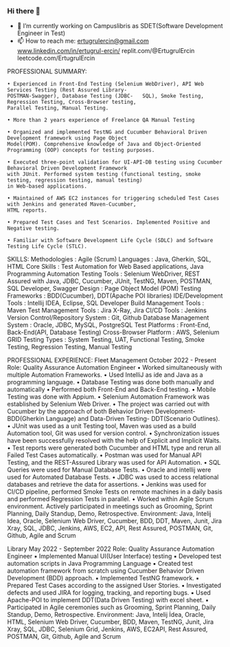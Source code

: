 ### Hi there 👋

- 🔭 I’m currently working on Campuslibris as SDET(Software Development Engineer in Test)
- 📫 How to reach me: ertugrulercin@gmail.com
                      www.linkedin.com/in/ertugrul-ercin/ 
                      replit.com/@ErtugrulErcin
                      leetcode.com/ErtugrulErcin
                      

PROFESSIONAL SUMMARY:

    • Experienced in Front-End Testing (Selenium WebDriver), API Web Services Testing (Rest Assured Library-
    POSTMAN-Swagger), Database Testing (JDBC-   SQL), Smoke Testing, Regression Testing, Cross-Browser testing, 
    Parallel Testing, Manual Testing.

    • More than 2 years experience of Freelance QA Manual Testing
    
    • Organized and implemented TestNG and Cucumber Behavioral Driven Development framework using Page Object 
    Model(POM). Comprehensive knowledge of Java and Object-Oriented Programming (OOP) concepts for testing purposes.
    
    • Executed three-point validation for UI-API-DB testing using Cucumber Behavioral Driven Development Framework 
    with JUnit. Performed system testing (functional testing, smoke testing, regression testing, manual testing)
    in Web-based applications.
    
    • Maintained of AWS EC2 instances for triggering scheduled Test Cases with Jenkins and generated Maven-Cucumber, 
    HTML reports.
    
    • Prepared Test Cases and Test Scenarios. Implemented Positive and Negative testing.
    
    • Familiar with Software Development Life Cycle (SDLC) and Software Testing Life Cycle (STLC).


SKILLS: 
 Methodologies :  Agile (Scrum)
 Languages :  Java, Gherkin, SQL, HTML
 Core Skills : Test Automation for Web Based applications, Java Programming
 Automation Testing Tools : Selenium WebDriver, REST Assured with Java, JDBC, Cucumber, JUnit, TestNG, Maven, POSTMAN, SQL Developer, Swagger
 Design :  Page Object Model (POM)
 Testing Frameworks :  BDD(Cucumber), DDT(Apache POI libraries)
 IDE/Development Tools :  Intellij IDEA, Eclipse, SQL Developer
 Build Management Tools :  Maven
 Test Management Tools :  Jira X-Ray, Jira
 CI/CD Tools :  Jenkins
 Version Control/Repository  System  :  Git, Github
 Database Management System :  Oracle, JDBC, MySQL, PostgreSQL
 Test Platforms :  Front-End, Back-End(API, Database Testing)
 Cross-Browser Platform : AWS, Selenium GRID
 Testing Types : System Testing, UAT, Functional Testing, Smoke Testing, Regression Testing, Manual Testing

PROFESSIONAL EXPERIENCE: 
Fleet Management 				October 2022 - Present 
Role: Quality Assurance Automation Engineer
    • Worked simultaneously with multiple Automation Frameworks.
    • Used IntelliJ as ide and Java as a programming language.
    • Database Testing was done both manually and automatically
    • Performed both Front-End and Back-End testing.
    • Mobile Testing was done with Appium.
    • Selenium Automation Framework was established by Selenium Web Driver.
    • The project was carried out with Cucumber by the approach of both Behavior Driven Development-BDD(Gherkin Language) and Data-Driven Testing-             DDT(Scenario Outlines).
    • JUnit was used as a unit Testing tool, Maven was used as a build Automation tool, Git was used for version control.
    • Synchronization issues have been successfully resolved with the help of Explicit and Implicit Waits.
    • Test reports were generated both Cucumber and HTML type and rerun all Failed Test Cases automatically.
    • Postman was used for Manual API Testing, and the REST-Assured Library was used for API Automation.
    • SQL Queries were used  for Manual Database Tests.
    • Oracle and intellij were used for Automated Database Tests.
    • JDBC was used to access relational databases and retrieve the data for assertions.
    • Jenkins  was used for CI/CD pipeline, performed Smoke Tests on remote machines in a daily basis and performed Regression Tests in parallel.
    • Worked within Agile Scrum environment. Actively participated in meetings such as Grooming, Sprint Planning, Daily Standup, Demo, Retrospective.
Environment: Java, Intelij Idea, Oracle, Selenium Web Driver, Cucumber, BDD, DDT, Maven, Junit, Jira Xray, SQL, JDBC, Jenkins, AWS, EC2, API, Rest Assured, POSTMAN, Git, Github, Agile and Scrum 

Library 			    May 2022 - September 2022 
Role: Quality Assurance Automation Engineer
            ▪ Implemented Manual UI(User Interface) testing
            ▪ Developed test automation scripts in Java Programming Language
            ▪ Created test automation framework from scratch using Cucumber Behavior Driven Development (BDD) approach.
            ▪ Implemented TestNG framework.
            ▪ Prepared Test Cases according to the assigned User Stories.
            ▪ Investigated defects and used JIRA for logging, tracking, and reporting bugs.
            ▪ Used Apache-POI to implement DDT(Data Driven Testing) with excel sheet. 
            ▪ Participated in Agile ceremonies such as Grooming, Sprint Planning, Daily Standup, Demo, Retrospective.
Environment: Java, Intelij İdea, Oracle, HTML, Selenium Web Driver, Cucumber, BDD, Maven, TestNG, Junit, Jira Xray, SQL, JDBC, Selenium Grid, Jenkins, AWS, EC2API, Rest Assured, POSTMAN, Git, Github, Agile and Scrum
